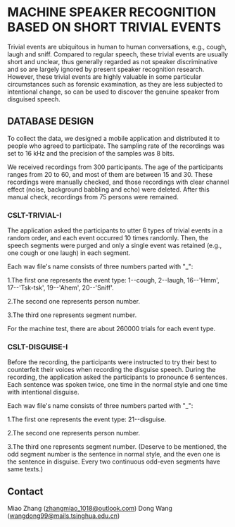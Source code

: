# MACHINE SPEAKER RECOGNITION BASED ON SHORT TRIVIAL EVENTS

  Trivial events are ubiquitous in human to human conversations, e.g., cough, laugh and sniff. Compared to regular speech, 
these trivial events are usually short and unclear, thus generally regarded as not speaker discriminative and so are 
largely ignored by present speaker recognition research. However, these trivial events are highly valuable in some 
particular circumstances such as forensic examination, as they are less subjected to intentional change, so can be 
used to discover the genuine speaker from disguised speech.

## DATABASE DESIGN
  To collect the data, we designed a mobile application and distributed it to people who agreed to participate. The 
sampling rate of the recordings was set to 16 kHz and the precision of the samples was 8 bits.

We received recordings from 300 participants. The age of the participants ranges from 20 to 60, and most of them are
between 15 and 30. These recordings were manually checked, and those recordings with clear channel effect (noise, 
background babbling and echo) were deleted. After this manual check, recordings from 75 persons were remained.

### CSLT-TRIVIAL-I
The application asked the participants to utter 6 types of trivial events in a random order, and each event 
occurred 10 times randomly. Then, the speech segments were purged and only a single event was retained (e.g., one 
cough or one laugh) in each segment.

Each wav file's name consists of three numbers parted with "_": 

1.The first one represents the event type: 1--cough, 2--laugh, 16--'Hmm', 17--'Tsk-tsk', 19--'Ahem', 20--'Sniff'.

2.The second one represents person number.

3.The third one represents segment number.

For the machine test, there are about 260000 trials for each event type.

### CSLT-DISGUISE-I
Before the recording, the participants were instructed to try their best to counterfeit their voices when recording 
the disguise speech. During the recording, the application asked the participants to pronounce 6 sentences. 
Each sentence was spoken twice, one time in the normal style and one time with intentional disguise.

Each wav file's name consists of three numbers parted with "_":

1.The first one represents the event type: 21--disguise.

2.The second one represents person number.

3.The third one represents segment number. (Deserve to be mentioned, the odd segment number is the sentence in normal
style, and the even one is the sentence in disguise. Every two continuous odd-even segments have same texts.)

## Contact

Miao Zhang (zhangmiao_1018@outlook.com)
Dong Wang (wangdong99@mails.tsinghua.edu.cn)
